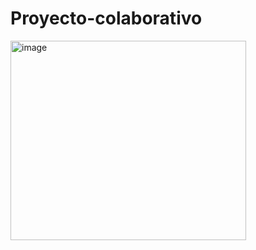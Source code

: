 # Proyecto-colaborativo
<img width="377" height="319" alt="image" src="https://github.com/user-attachments/assets/51f3166f-3ad5-4d98-a6e9-36aa135d74f8" />
